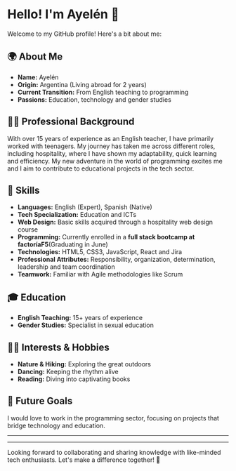 # Hello! I'm Ayelén 👋

Welcome to my GitHub profile! Here's a bit about me:

## 🌍 About Me
- **Name:** Ayelén
- **Origin:** Argentina (Living abroad for 2 years)
- **Current Transition:** From English teaching to programming
- **Passions:** Education, technology and gender studies

## 🧑‍🏫 Professional Background
With over 15 years of experience as an English teacher, I have primarily worked with teenagers. My journey has taken me across different roles, including hospitality, where I have shown my adaptability, quick learning and efficiency. My new adventure in the world of programming excites me and I aim to contribute to educational projects in the tech sector.

## 💪 Skills
- **Languages:** English (Expert), Spanish (Native)
- **Tech Specialization:** Education and ICTs
- **Web Design:** Basic skills acquired through a hospitality web design course
- **Programming:** Currently enrolled in a **full stack bootcamp at factoríaF5**(Graduating in June)
- **Technologies:** HTML5, CSS3, JavaScript, React and Jira
- **Professional Attributes:** Responsibility, organization, determination, leadership and team coordination
- **Teamwork:** Familiar with Agile methodologies like Scrum

## 🎓 Education
- **English Teaching:** 15+ years of experience
- **Gender Studies:** Specialist in sexual education

## 💃🏻 Interests & Hobbies
- **Nature & Hiking:** Exploring the great outdoors
- **Dancing:** Keeping the rhythm alive
- **Reading:** Diving into captivating books

## 🎯 Future Goals
I would love to work in the programming sector, focusing on projects that bridge technology and education.

---

---

Looking forward to collaborating and sharing knowledge with like-minded tech enthusiasts. Let's make a difference together! 🌟


